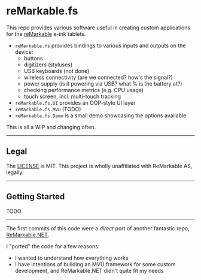 # reMarkable.fs

This repo provides various software useful in creating custom applications for the [reMarkable](https://remarkable.com) e-ink tablets.

- `reMarkable.fs` provides bindings to various inputs and outputs on the device:
  - buttons
  - digitizers (styluses)
  - USB keyboards (not done)
  - wireless connectivity (are we connected? how's the signal?)
  - power supply (is it powering via USB? what % is the battery at?)
  - checking performance metrics (e.g. CPU usage)
  - touch screen, incl. multi-touch tracking
- `reMarkable.fs.UI` provides an OOP-style UI layer
- `reMarkable.fs.MVU` (TODO)
- `reMarkable.fs.Demo` is a small demo showcasing the options available

This is all a WIP and changing often.

---

## Legal

The [LICENSE](./License.md) is MIT.
This project is wholly unaffiliated with ReMarkable AS, legally.

---

## Getting Started

TODO

---

The first commits of this code were a _direct_ port of another fantastic repo, [ReMarkable.NET](https://github.com/parzivail/ReMarkable.NET).

I "ported" the code for a few reasons:
- I wanted to understand how everything works
- I have intentions of building an MVU framework for some custom development, and ReMarkable.NET didn't quite fit my needs
